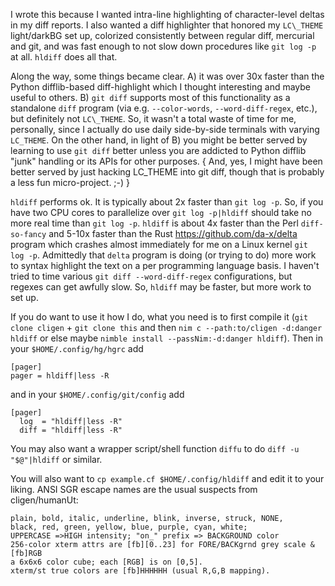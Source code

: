 I wrote this because I wanted intra-line highlighting of character-level
deltas in my diff reports.  I also wanted a diff highlighter that honored
my `LC\_THEME` light/darkBG set up, colorized consistently between regular
diff, mercurial and git, and was fast enough to not slow down procedures
like `git log -p` at all.  `hldiff` does all that.

Along the way, some things became clear.  A) it was over 30x faster than the
Python difflib-based diff-highlight which I thought interesting and maybe
useful to others.  B) `git diff` supports most of this functionality as a
standalone `diff` program (via e.g. `--color-words`, `--word-diff-regex`,
etc.), but definitely not `LC\_THEME`.  So, it wasn't a total waste of time
for me, personally, since I actually do use daily side-by-side terminals
with varying `LC_THEME`.  On the other hand, in light of B) you might be better
served by learning to use `git diff` better unless you are addicted to Python
difflib "junk" handling or its APIs for other purposes.  { And, yes, I might
have been better served by just hacking LC\_THEME into git diff, though that
is probably a less fun micro-project. ;-) }

`hldiff` performs ok.  It is typically about 2x faster than `git log -p`.  So,
if you have two CPU cores to parallelize over `git log -p|hldiff` should take
no more real time than `git log -p`.  `hldiff` is about 4x faster than the Perl
`diff-so-fancy` and 5-10x faster than the Rust https://github.com/da-x/delta
program which crashes almost immediately for me on a Linux kernel `git log -p`.
Admittedly that `delta` program is doing (or trying to do) more work to syntax
highlight the text on a per programming language basis.  I haven't tried to
time various `git diff --word-diff-regex` configurations, but regexes can get
awfully slow.  So, `hldiff` may be faster, but more work to set up.

If you do want to use it how I do, what you need is to first compile it (`git
clone cligen` + `git clone this` and then `nim c --path:to/cligen -d:danger
hldiff` or else maybe `nimble install --passNim:-d:danger hldiff`).  Then in
your `$HOME/.config/hg/hgrc` add
```
[pager]
pager = hldiff|less -R
```
and in your `$HOME/.config/git/config` add
```
[pager]
  log  = "hldiff|less -R"
  diff = "hldiff|less -R"
```
You may also want a wrapper script/shell function `diffu` to do `diff -u
"$@"|hldiff` or similar.

You will also want to `cp example.cf $HOME/.config/hldiff` and edit it to your
liking.  ANSI SGR escape names are the usual suspects from cligen/humanUt:
```
plain, bold, italic, underline, blink, inverse, struck, NONE,
black, red, green, yellow, blue, purple, cyan, white;
UPPERCASE =>HIGH intensity; "on_" prefix => BACKGROUND color
256-color xterm attrs are [fb][0..23] for FORE/BACKgrnd grey scale & [fb]RGB
a 6x6x6 color cube; each [RGB] is on [0,5].
xterm/st true colors are [fb]HHHHHH (usual R,G,B mapping).
```
